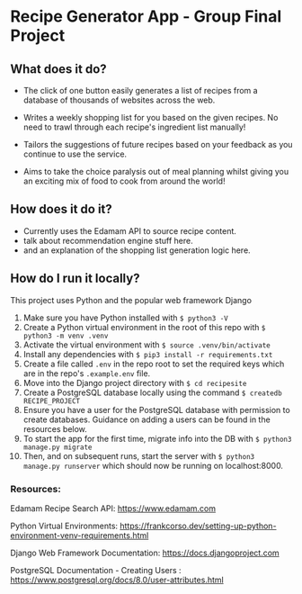 # Recipe Generator App - Group Final Project


## What does it do?

* The click of one button easily generates a list of recipes from a database of thousands of websites across the web.

* Writes a weekly shopping list for you based on the given recipes. No need to trawl through each recipe's ingredient list manually!

* Tailors the suggestions of future recipes based on your feedback as you continue to use the service.

* Aims to take the choice paralysis out of meal planning whilst giving you an exciting mix of food to cook from around the world!

## How does it do it?

* Currently uses the Edamam API to source recipe content.
* talk about recommendation engine stuff here.
* and an explanation of the shopping list generation logic here.

## How do I run it locally?

This project uses Python and the popular web framework Django 

1. Make sure you have Python installed with `$ python3 -V`
2. Create a Python virtual environment in the root of this repo with `$ python3 -m venv .venv`
3. Activate the virtual environment with `$ source .venv/bin/activate`
4. Install any dependencies with `$ pip3 install -r requirements.txt`
5. Create a file called `.env` in the repo root to set the required keys which are in the repo's `.example.env` file.
6. Move into the Django project directory with `$ cd recipesite`
7. Create a PostgreSQL database locally using the command `$ createdb RECIPE_PROJECT`
8. Ensure you have a user for the PostgreSQL database with permission to create databases. Guidance on adding a users can be found in the resources below.
9. To start the app for the first time, migrate info into the DB with `$ python3 manage.py migrate`
10. Then, and on subsequent runs, start the server with `$ python3 manage.py runserver` which should now be running on localhost:8000.


### Resources:
Edamam Recipe Search API: https://www.edamam.com

Python Virtual Environments: https://frankcorso.dev/setting-up-python-environment-venv-requirements.html

Django Web Framework Documentation: https://docs.djangoproject.com

PostgreSQL Documentation - Creating Users : https://www.postgresql.org/docs/8.0/user-attributes.html
